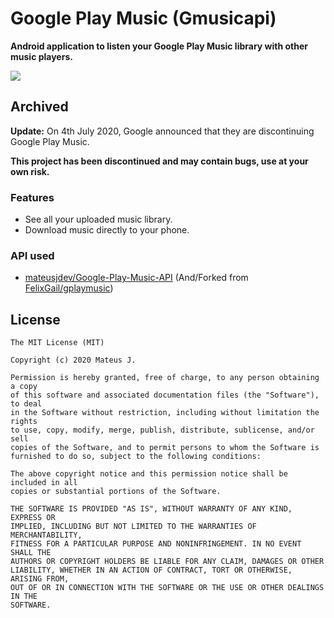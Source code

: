 # Google Play Music (Gmusicapi)
**Android application to listen your Google Play Music library with other music players.**

![](https://travis-ci.org/d3coding/Gmusicapi-android.svg?branch=master)

## Archived
**Update:** On 4th July 2020, Google announced that they are discontinuing Google Play Music.

**This project has been discontinued and may contain bugs, use at your own risk.**

### Features
- See all your uploaded music library.
- Download music directly to your phone.

### API used
- [mateusjdev/Google-Play-Music-API](https://github.com/mateusjdev/Google-Play-Music-API) (And/Forked from [FelixGail/gplaymusic](https://github.com/FelixGail/gplaymusic))

## License

```
The MIT License (MIT)

Copyright (c) 2020 Mateus J.

Permission is hereby granted, free of charge, to any person obtaining a copy
of this software and associated documentation files (the "Software"), to deal
in the Software without restriction, including without limitation the rights
to use, copy, modify, merge, publish, distribute, sublicense, and/or sell
copies of the Software, and to permit persons to whom the Software is
furnished to do so, subject to the following conditions:

The above copyright notice and this permission notice shall be included in all
copies or substantial portions of the Software.

THE SOFTWARE IS PROVIDED "AS IS", WITHOUT WARRANTY OF ANY KIND, EXPRESS OR
IMPLIED, INCLUDING BUT NOT LIMITED TO THE WARRANTIES OF MERCHANTABILITY,
FITNESS FOR A PARTICULAR PURPOSE AND NONINFRINGEMENT. IN NO EVENT SHALL THE
AUTHORS OR COPYRIGHT HOLDERS BE LIABLE FOR ANY CLAIM, DAMAGES OR OTHER
LIABILITY, WHETHER IN AN ACTION OF CONTRACT, TORT OR OTHERWISE, ARISING FROM,
OUT OF OR IN CONNECTION WITH THE SOFTWARE OR THE USE OR OTHER DEALINGS IN THE
SOFTWARE.
```
